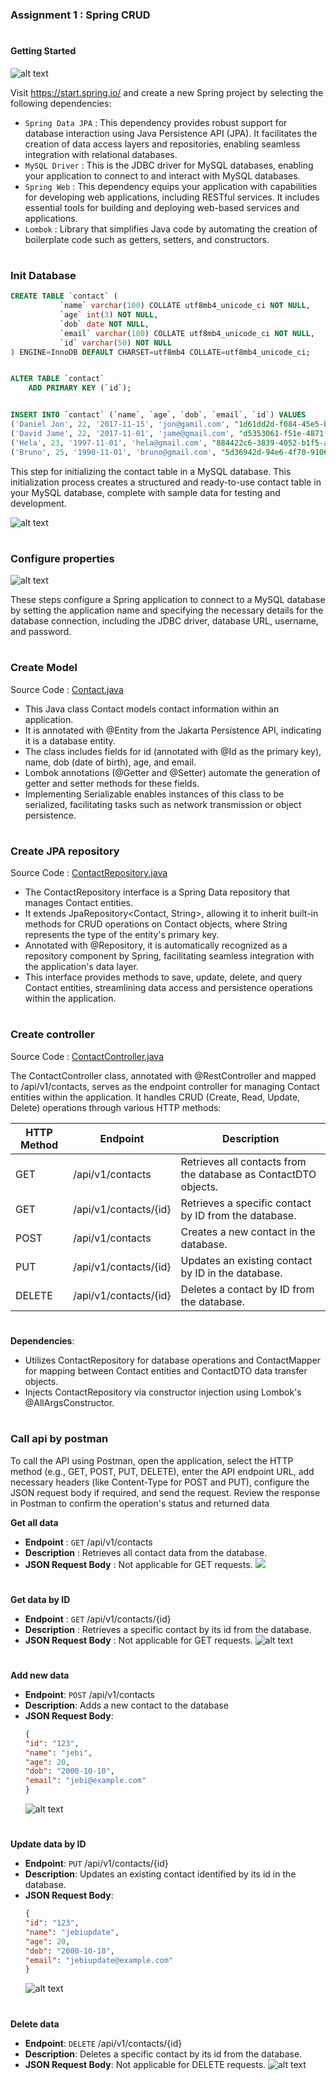 ### Assignment 1 : Spring CRUD

#
#### Getting Started

![alt text](img/1.1.png)


Visit https://start.spring.io/ and create a new Spring project by selecting the following dependencies:
- `Spring Data JPA` : This dependency provides robust support for database interaction using Java Persistence API (JPA). It facilitates the creation of data access layers and repositories, enabling seamless integration with relational databases.
- `MySQL Driver` : This is the JDBC driver for MySQL databases, enabling your application to connect to and interact with MySQL databases.
- `Spring Web` : This dependency equips your application with capabilities for developing web applications, including RESTful services. It includes essential tools for building and deploying web-based services and applications.
- `Lombok` : Library that simplifies Java code by automating the creation of boilerplate code such as getters, setters, and constructors. 

#
### Init Database
```sql
CREATE TABLE `contact` (
           `name` varchar(100) COLLATE utf8mb4_unicode_ci NOT NULL,
           `age` int(3) NOT NULL,
           `dob` date NOT NULL,
           `email` varchar(100) COLLATE utf8mb4_unicode_ci NOT NULL,
           `id` varchar(50) NOT NULL
) ENGINE=InnoDB DEFAULT CHARSET=utf8mb4 COLLATE=utf8mb4_unicode_ci;


ALTER TABLE `contact`
    ADD PRIMARY KEY (`id`);


INSERT INTO `contact` (`name`, `age`, `dob`, `email`, `id`) VALUES
('Daniel Jon', 22, '2017-11-15', 'jon@gamil.com', "1d61dd2d-f084-45e5-b561-c50dfed5468b"),
('David Jame', 22, '2017-11-01', 'jame@gmail.com', "d5353061-f51e-4871-9623-37abe50dd14c"),
('Hela', 23, '1997-11-01', 'hela@gmail.com', "884422c6-3839-4052-b1f5-a6a349248a58"),
('Bruno', 25, '1990-11-01', 'bruno@gmail.com', "5d36942d-94e6-4f70-9106-8bd88c445585");

```
This step for initializing the contact table in a MySQL database. This initialization process creates a structured and ready-to-use contact table in your MySQL database, complete with sample data for testing and development. 

![alt text](img/1.2.png)


#
### Configure properties

![alt text](img/1.3.png)

These steps configure a Spring application to connect to a MySQL database by setting the application name and specifying the necessary details for the database connection, including the JDBC driver, database URL, username, and password.

#
### Create Model
Source Code : [Contact.java](https://github.com/affandyfandy/java-jebi/blob/week_03/Week%203%20(24%20June%20-%2028%20June)/Assignment%201/src/main/java/jebi/hendardi/lecture5/model/Contact.java)

- This Java class Contact models contact information within an application. 
- It is annotated with @Entity from the Jakarta Persistence API, indicating it is a database entity. 
- The class includes fields for id (annotated with @Id as the primary key), name, dob (date of birth), age, and email. 
- Lombok annotations (@Getter and @Setter) automate the generation of getter and setter methods for these fields. 
- Implementing Serializable enables instances of this class to be serialized, facilitating tasks such as network transmission or object persistence.

#
### Create JPA repository
Source Code : [ContactRepository.java](https://github.com/affandyfandy/java-jebi/blob/week_03/Week%203%20(24%20June%20-%2028%20June)/Assignment%201/src/main/java/jebi/hendardi/lecture5/repository/ContactRepository.java)

- The ContactRepository interface is a Spring Data repository that manages Contact entities. 
- It extends JpaRepository<Contact, String>, allowing it to inherit built-in methods for CRUD operations on Contact objects, where String represents the type of the entity's primary key. 
- Annotated with @Repository, it is automatically recognized as a repository component by Spring, facilitating seamless integration with the application's data layer. 
- This interface provides methods to save, update, delete, and query Contact entities, streamlining data access and persistence operations within the application.

#
### Create controller
Source Code : [ContactController.java](https://github.com/affandyfandy/java-jebi/blob/week_03/Week%203%20(24%20June%20-%2028%20June)/Assignment%201/src/main/java/jebi/hendardi/lecture5/controller/ContactController.java)

The ContactController class, annotated with @RestController and mapped to /api/v1/contacts, serves as the endpoint controller for managing Contact entities within the application. It handles CRUD (Create, Read, Update, Delete) operations through various HTTP methods:


| HTTP Method | Endpoint | Description |
|---|---|---|
| GET | /api/v1/contacts | Retrieves all contacts from the database as ContactDTO objects. |
| GET | /api/v1/contacts/{id} | Retrieves a specific contact by ID from the database. |
| POST | /api/v1/contacts | Creates a new contact in the database. |
| PUT | /api/v1/contacts/{id} | Updates an existing contact by ID in the database. |
| DELETE | /api/v1/contacts/{id} | Deletes a contact by ID from the database. |
#
**Dependencies**:

- Utilizes ContactRepository for database operations and ContactMapper for mapping between Contact entities and ContactDTO data transfer objects.
- Injects ContactRepository via constructor injection using Lombok's @AllArgsConstructor.


#
### Call api by postman
To call the API using Postman, open the application, select the HTTP method (e.g., GET, POST, PUT, DELETE), enter the API endpoint URL, add necessary headers (like Content-Type for POST and PUT), configure the JSON request body if required, and send the request. Review the response in Postman to confirm the operation's status and returned data

**Get all data**
- **Endpoint** : `GET` /api/v1/contacts
- **Description** : Retrieves all contact data from the database.
- **JSON Request Body** : Not applicable for GET requests.
![](img/1.4.png)
#
**Get data by ID**
- **Endpoint** : `GET` /api/v1/contacts/{id}
- **Description** : Retrieves a specific contact by its id from the database.
- **JSON Request Body** : Not applicable for GET requests.
![alt text](img/1.5.png)
#
**Add new data**
- **Endpoint**: `POST` /api/v1/contacts
- **Description**: Adds a new contact to the database
- **JSON Request Body**: 
    ```json
    {
    "id": "123",
    "name": "jebi",
    "age": 20,
    "dob": "2000-10-10",
    "email": "jebi@example.com"
    }
    ```
    ![alt text](img/1.6.png)

#
**Update data by ID**
- **Endpoint**: `PUT` /api/v1/contacts/{id}
- **Description**: Updates an existing contact identified by its id in the database.
- **JSON Request Body**:
    ```json
    {
    "id": "123",
    "name": "jebiupdate",
    "age": 20,
    "dob": "2000-10-10",
    "email": "jebiupdate@example.com"
    }
    ```
    ![alt text](img/1.7.png)
#
 **Delete data**
- **Endpoint**: `DELETE` /api/v1/contacts/{id}
- **Description**: Deletes a specific contact by its id from the database.
- **JSON Request Body**: Not applicable for DELETE requests.
![alt text](img/1.8.png)
